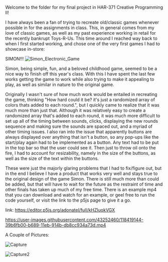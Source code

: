 
Welcome to the folder for my final project in HAR-371 Creative Programming II!

I have always been a fan of trying to recreate old/classic games whenever possible in for the assignments in class. This, in general comes from my love of classic games, as well as my past experience working in retail for the recently bankrupt Toys-R-Us. This time around I reached way back to when I first started working, and chose one of the very first games I had to showcase in-store:

SIMON!!!
![Simon_Electronic_Game](https://user-images.githubusercontent.com/43252460/117873788-30372880-b26e-11eb-8441-a1b2e2c01fc2.jpg)

Simon, being simple, fun, and a beloved childhood game, seemed to be a nice way to finish off this year's class. With this I have spent the last few works getting the game to work while also trying to make it appealing to play, as well as similar in nature to the original game.



Originally I wasn't sure of how much work would be entailed in recreating the game, thinking "How hard could it be? it's just a randomized array of colors thats added to each round.", but I quickly came to realize that it was much more than just that. Although it was relatively easy to create a randomized array that's added to each round, it was much more difficult to set up all of the timing between sounds, clicks, displaying the new rounds sequence and making sure the sounds are spaced out, and a myriad of other timing issues. I also ran into the issue that apparently buttons are always displayed over anything that isn't a button, so any pop-ups like the start/play again had to be implemented as a button. Any text had to be put in the top bar so that the user could see it. Then just to throw oil onto the fire, I had to account for resizability, namely in the size of the buttons, as well as the size of the text within the buttons. 

These were just the majorly glaring problems that I had to fix/figure out, but in the end I believe I have a product that works very well and stays true to the original design of the game Simon. There is still much more than could be added, but that will have to wait for the future as the restraint of time and other finals has taken up much of my free time. There is an example mp4 that you can download and watch for an example, or geel free to run the code yourself, or visit the link to the p5js page to give it a go.

link: https://editor.p5js.org/adonatel/full/kHZIuokVGX


https://user-images.githubusercontent.com/43252460/118419144-39b6fb00-b689-11eb-914b-db8cc934a73d.mp4


A Couple of Pictures:

![Capture](https://user-images.githubusercontent.com/43252460/118411214-68b97680-b661-11eb-8879-daed50745d3d.PNG)

![Capture2](https://user-images.githubusercontent.com/43252460/118411278-b3d38980-b661-11eb-8ea6-9d9186f1606e.PNG)



